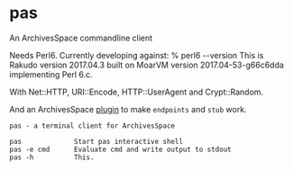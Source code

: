 # pas
An ArchivesSpace commandline client

Needs Perl6. Currently developing against:
      % perl6 --version
      This is Rakudo version 2017.04.3 built on MoarVM version 2017.04-53-g66c6dda
      implementing Perl 6.c.

With Net::HTTP, URI::Encode, HTTP::UserAgent and Crypt::Random.

And an ArchivesSpace [plugin](https://github.com/jambun/pas_endpoints) to make `endpoints` and `stub` work.


    pas - a terminal client for ArchivesSpace

    pas             Start pas interactive shell
    pas -e cmd      Evaluate cmd and write output to stdout
    pas -h          This.

